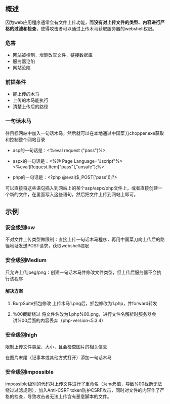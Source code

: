 ## 概述

因为web应用程序通常会有文件上传功能，而**没有对上传文件的类型、内容进行严格的过滤和检查**，使得攻击者可以通过上传木马获取服务器的webshell权限。

### 危害

- 网站被控制，增删改查文件，链接数据库
- 服务器沦陷
- 网站沦陷

### 前提条件

- 能上传的木马
- 上传的木马能执行
- 清楚上传后的路径

### 一句话木马

往目标网站中加入一句话木马，然后就可以在本地通过中国菜刀chopper.exe获取和控制整个网站目录

- asp的一句话是：<%eval request ("pass")%>

- aspx的一句话是：\<%@ Page Language="Jscript"%><%eval(Request.Item\["pass"],"unsafe");%>
- php的一句话是：\<?php @eval($\_POST\['pass']);?>

可以直接将这些语句插入到网站上的某个asp/aspx/php文件上，或者直接创建一个新的文件，在里面写入这些语句，然后把文件上传到网站上即可。

## 示例

### 安全级别low

不对文件上传类型做限制：直接上传一句话木马程序，再用中国菜刀向上传后的路径地址发送POST请求，获取webshell权限

### 安全级别Medium

只允许上传jpeg/png：创建一句话木马并修改文件类型，但上传后服务器不会执行该程序

#### 解决方案

1. BurpSuite抓包修改
   上传木马1.png后，抓包修改为1.php，并forward转发
   
2. %00截断绕过
   将文件名改为1.php%00.png，进行文件名解析时服务器会讲%00后面的内容丢弃（php-version<5.3.4)

### 安全级别high

限制上传文件类型、大小，且会检查图片的相关信息

在图片末尾（记事本或其他方式打开）添加一句话木马

### 安全级别impossible

impossible级别的代码对上传文件进行了重命名（为md5值，导致%00截断无法绕过过滤规则），加入Anti-CSRF token防护CSRF攻击，同时对文件的内容作了严格的检查，导致攻击者无法上传含有恶意脚本的文件。



